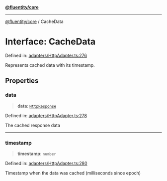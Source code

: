 [**@fluentity/core**](../README.md)

***

[@fluentity/core](../globals.md) / CacheData

# Interface: CacheData

Defined in: [adapters/HttpAdapter.ts:276](https://github.com/cedricpierre/fluentity-core/blob/b9e907b503f5d8cbc83b38cdb5626da057589278/src/adapters/HttpAdapter.ts#L276)

Represents cached data with its timestamp.

## Properties

### data

> **data**: [`HttpResponse`](../classes/HttpResponse.md)

Defined in: [adapters/HttpAdapter.ts:278](https://github.com/cedricpierre/fluentity-core/blob/b9e907b503f5d8cbc83b38cdb5626da057589278/src/adapters/HttpAdapter.ts#L278)

The cached response data

***

### timestamp

> **timestamp**: `number`

Defined in: [adapters/HttpAdapter.ts:280](https://github.com/cedricpierre/fluentity-core/blob/b9e907b503f5d8cbc83b38cdb5626da057589278/src/adapters/HttpAdapter.ts#L280)

Timestamp when the data was cached (milliseconds since epoch)
